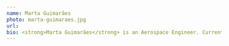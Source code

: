 ```yaml
---
name: Marta Guimarães
photo: marta-guimaraes.jpg
url: 
bio: <strong>Marta Guimarães</strong> is an Aerospace Engineer. Currently, she works as an AI Researcher at Neuraspace where she develops Machine Learning solutions for satellite collision avoidance and space debris mitigation. In her free time you can find her surfing, skating or shooting some analogue photos.
---
```


